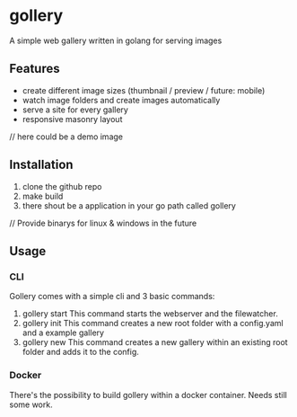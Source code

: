 # gollery

A simple web gallery written in golang for serving images

## Features

- create different image sizes (thumbnail / preview / future: mobile)
- watch image folders and create images automatically
- serve a site for every gallery
- responsive masonry layout

// here could be a demo image

## Installation

1. clone the github repo
2. make build
3. there shout be a application in your go path called gollery

// Provide binarys for linux & windows in the future

## Usage

### CLI

Gollery comes with a simple cli and 3 basic commands:

1. gollery start
   This command starts the webserver and the filewatcher.
2. gollery init
   This command creates a new root folder with a config.yaml and a example gallery
3. gollery new
   This command creates a new gallery within an existing root folder and adds it to the config.

### Docker

There's the possibility to build gollery within a docker container. Needs still some work.
